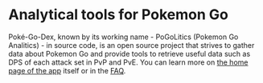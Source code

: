 # Analytical tools for Pokemon Go

Poké-Go-Dex, known by its working name - PoGoLitics (Pokemon Go Analitics) - in source code, is an open source project 
that strives to gather data about Pokemon Go and provide tools to retrieve useful data such as DPS of each attack set
in PvP and PvE. You can learn more on [the home page of the app](https://pokegodex.github.io) itself or in the [FAQ](./docs/FAQ.md).